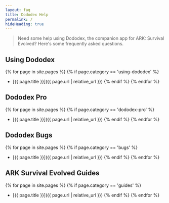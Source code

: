 ```yaml
---
layout: faq
title: Dododex Help
permalink: /
hideHeading: true
---
```


> Need some help using Dododex, the companion app for ARK: Survival Evolved? Here's some frequently asked questions.

## Using Dododex

{% for page in site.pages %}
  {% if page.category == 'using-dododex' %}
- [{{ page.title }}]({{ page.url | relative_url }})
  {% endif %}
{% endfor %}

## Dododex Pro

{% for page in site.pages %}
  {% if page.category == 'dododex-pro' %}
- [{{ page.title }}]({{ page.url | relative_url }})
  {% endif %}
{% endfor %}

## Dododex Bugs

{% for page in site.pages %}
  {% if page.category == 'bugs' %}
- [{{ page.title }}]({{ page.url | relative_url }})
  {% endif %}
{% endfor %}

## ARK Survival Evolved Guides

{% for page in site.pages %}
  {% if page.category == 'guides' %}
- [{{ page.title }}]({{ page.url | relative_url }})
  {% endif %}
{% endfor %}
